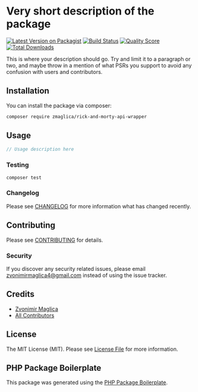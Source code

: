 # Very short description of the package

[![Latest Version on Packagist](https://img.shields.io/packagist/v/zmaglica/rick-and-morty-api-wrapper.svg?style=flat-square)](https://packagist.org/packages/zmaglica/rick-and-morty-api-wrapper)
[![Build Status](https://img.shields.io/travis/zmaglica/rick-and-morty-api-wrapper/master.svg?style=flat-square)](https://travis-ci.org/zmaglica/rick-and-morty-api-wrapper)
[![Quality Score](https://img.shields.io/scrutinizer/g/zmaglica/rick-and-morty-api-wrapper.svg?style=flat-square)](https://scrutinizer-ci.com/g/zmaglica/rick-and-morty-api-wrapper)
[![Total Downloads](https://img.shields.io/packagist/dt/zmaglica/rick-and-morty-api-wrapper.svg?style=flat-square)](https://packagist.org/packages/zmaglica/rick-and-morty-api-wrapper)

This is where your description should go. Try and limit it to a paragraph or two, and maybe throw in a mention of what PSRs you support to avoid any confusion with users and contributors.

## Installation

You can install the package via composer:

```bash
composer require zmaglica/rick-and-morty-api-wrapper
```

## Usage

``` php
// Usage description here
```

### Testing

``` bash
composer test
```

### Changelog

Please see [CHANGELOG](CHANGELOG.md) for more information what has changed recently.

## Contributing

Please see [CONTRIBUTING](CONTRIBUTING.md) for details.

### Security

If you discover any security related issues, please email zvonimirmaglica4@gmail.com instead of using the issue tracker.

## Credits

- [Zvonimir Maglica](https://github.com/zmaglica)
- [All Contributors](../../contributors)

## License

The MIT License (MIT). Please see [License File](LICENSE.md) for more information.

## PHP Package Boilerplate

This package was generated using the [PHP Package Boilerplate](https://laravelpackageboilerplate.com).